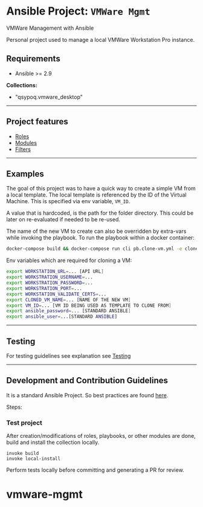 # Ansible Project: `VMWare Mgmt`

VMWare Management with Ansible

Personal project used to manage a local  VMWare Workstation Pro instance.

## Requirements

- Ansible >= 2.9

**Collections:**

- "qsypoq.vmware_desktop"

---

## Project features

- [Roles](roles/README.md)
- [Modules](plugins/modules/README.md)
- [Filters](plugins/filters/README.md)

---

## Examples

The goal of this project was to have a quick way to create a simple VM from a local template. The local template is referenced by the ID of the Virtual Machine. This is specified via env variable, `VM_ID`.

A value that is hardcoded, is the path for the folder directory. This could be later on re-evaluated if needed to be re-used.

The name of the new VM to create can also be overridden by extra-vars while invoking the playbook.
To run the playbook within a docker container:

```bash
docker-compose build && docker-compose run cli pb.clone-vm.yml -e cloned_vm_name="name of new cloned vm"
```

Env variables which are required for cloning a VM:

```bash
export WORKSTATION_URL=... [API URL]
export WORKSTRATION_USERNAME=...
export WORKSTRATION_PASSWORD=...
export WORKSTRATION_PORT=...
export WORKSTATION_VALIDATE_CERTS=...
export CLONED_VM_NAME=... [NAME OF THE NEW VM]
export VM_ID=... [VM ID BEING USED AS TEMPLATE TO CLONE FROM]
export ansible_password=... [STANDARD ANSIBLE]
export ansible_user=...[STANDARD ANSIBLE]
```

---

## Testing

For testing guidelines see explanation see [Testing](tests/README.md)

---

## Development and Contribution Guidelines

It is a standard Ansible Project. So best practices are found [here](https://docs.ansible.com/ansible/latest/user_guide/playbooks_best_practices.html).

Steps:

### Test project

After creation/modifications of roles, playbooks, or other modules are done, build and install the collection locally.

```shell
invoke build
invoke local-install
```

Perform tests locally before committing and generating a PR for review.
# vmware-mgmt
